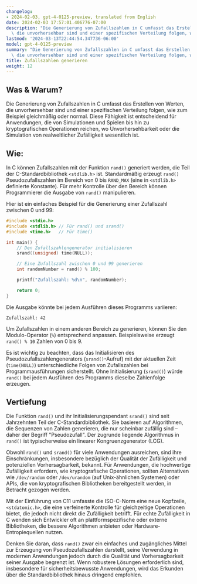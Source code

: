 ```yaml
---
changelog:
- 2024-02-03, gpt-4-0125-preview, translated from English
date: 2024-02-03 17:57:01.406776-07:00
description: "Die Generierung von Zufallszahlen in C umfasst das Erstellen von Werten,\
  \ die unvorhersehbar sind und einer spezifischen Verteilung folgen, wie zum\u2026"
lastmod: '2024-03-13T22:44:54.347736-06:00'
model: gpt-4-0125-preview
summary: "Die Generierung von Zufallszahlen in C umfasst das Erstellen von Werten,\
  \ die unvorhersehbar sind und einer spezifischen Verteilung folgen, wie zum\u2026"
title: Zufallszahlen generieren
weight: 12
---
```


## Was & Warum?

Die Generierung von Zufallszahlen in C umfasst das Erstellen von Werten, die unvorhersehbar sind und einer spezifischen Verteilung folgen, wie zum Beispiel gleichmäßig oder normal. Diese Fähigkeit ist entscheidend für Anwendungen, die von Simulationen und Spielen bis hin zu kryptografischen Operationen reichen, wo Unvorhersehbarkeit oder die Simulation von realweltlicher Zufälligkeit wesentlich ist.

## Wie:

In C können Zufallszahlen mit der Funktion `rand()` generiert werden, die Teil der C-Standardbibliothek `<stdlib.h>` ist. Standardmäßig erzeugt `rand()` Pseudozufallszahlen im Bereich von 0 bis `RAND_MAX` (eine in `<stdlib.h>` definierte Konstante). Für mehr Kontrolle über den Bereich können Programmierer die Ausgabe von `rand()` manipulieren.

Hier ist ein einfaches Beispiel für die Generierung einer Zufallszahl zwischen 0 und 99:

```c
#include <stdio.h>
#include <stdlib.h> // Für rand() und srand()
#include <time.h>   // Für time()

int main() {
    // Den Zufallszahlengenerator initialisieren
    srand((unsigned) time(NULL));

    // Eine Zufallszahl zwischen 0 und 99 generieren
    int randomNumber = rand() % 100;

    printf("Zufallszahl: %d\n", randomNumber);

    return 0;
}
```

Die Ausgabe könnte bei jedem Ausführen dieses Programms variieren:

```
Zufallszahl: 42
```
Um Zufallszahlen in einem anderen Bereich zu generieren, können Sie den Modulo-Operator (`%`) entsprechend anpassen. Beispielsweise erzeugt `rand() % 10` Zahlen von 0 bis 9.

Es ist wichtig zu beachten, dass das Initialisieren des Pseudozufallszahlengenerators (`srand()`-Aufruf) mit der aktuellen Zeit (`time(NULL)`) unterschiedliche Folgen von Zufallszahlen bei Programmausführungen sicherstellt. Ohne Initialisierung (`srand()`) würde `rand()` bei jedem Ausführen des Programms dieselbe Zahlenfolge erzeugen.

## Vertiefung

Die Funktion `rand()` und ihr Initialisierungspendant `srand()` sind seit Jahrzehnten Teil der C-Standardbibliothek. Sie basieren auf Algorithmen, die Sequenzen von Zahlen generieren, die nur scheinbar zufällig sind – daher der Begriff "Pseudozufall". Der zugrunde liegende Algorithmus in `rand()` ist typischerweise ein linearer Kongruenzgenerator (LCG).

Obwohl `rand()` und `srand()` für viele Anwendungen ausreichen, sind ihre Einschränkungen, insbesondere bezüglich der Qualität der Zufälligkeit und potenziellen Vorhersagbarkeit, bekannt. Für Anwendungen, die hochwertige Zufälligkeit erfordern, wie kryptografische Operationen, sollten Alternativen wie `/dev/random` oder `/dev/urandom` (auf Unix-ähnlichen Systemen) oder APIs, die von kryptografischen Bibliotheken bereitgestellt werden, in Betracht gezogen werden.

Mit der Einführung von C11 umfasste die ISO-C-Norm eine neue Kopfzeile, `<stdatomic.h>`, die eine verfeinerte Kontrolle für gleichzeitige Operationen bietet, die jedoch nicht direkt die Zufälligkeit betrifft. Für echte Zufälligkeit in C wenden sich Entwickler oft an plattformspezifische oder externe Bibliotheken, die bessere Algorithmen anbieten oder Hardware-Entropiequellen nutzen.

Denken Sie daran, dass `rand()` zwar ein einfaches und zugängliches Mittel zur Erzeugung von Pseudozufallszahlen darstellt, seine Verwendung in modernen Anwendungen jedoch durch die Qualität und Vorhersagbarkeit seiner Ausgabe begrenzt ist. Wenn robustere Lösungen erforderlich sind, insbesondere für sicherheitsbewusste Anwendungen, wird das Erkunden über die Standardbibliothek hinaus dringend empfohlen.

